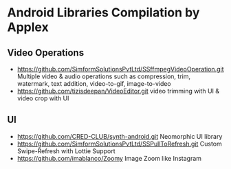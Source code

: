 # Android Libraries Compilation by Applex

## Video Operations
 * https://github.com/SimformSolutionsPvtLtd/SSffmpegVideoOperation.git
 Multiple video & audio operations such as compression, trim, watermark, text addition, video-to-gif, image-to-video
 * https://github.com/tizisdeepan/VideoEditor.git
 video trimming with UI & video crop with UI
 
 
 ## UI
  * https://github.com/CRED-CLUB/synth-android.git
  Neomorphic UI library
  *  https://github.com/SimformSolutionsPvtLtd/SSPullToRefresh.git
  Custom Swipe-Refresh with Lottie Support
  * https://github.com/imablanco/Zoomy
  Image Zoom like Instagram

  

